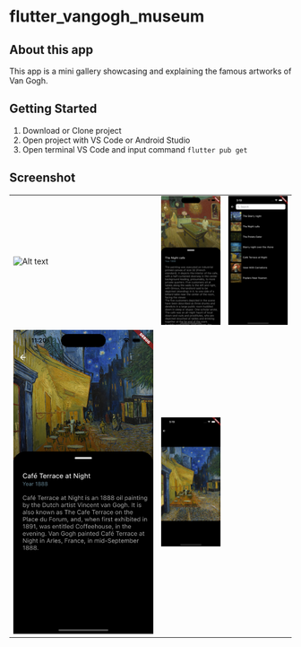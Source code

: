 # flutter_vangogh_museum

## About this app
This app is a mini gallery showcasing and explaining the famous artworks of Van Gogh.

## Getting Started

1. Download or Clone project 
2. Open project with VS Code or Android Studio
3. Open terminal VS Code and input command ```flutter pub get```

## Screenshot

<table>
    <tr>
    <td>
    <img
  src="/assets/previews/1.png"
  alt="Alt text"
  title="Main_page"
  style="display: inline-block; margin: 0 auto; width: 250px">
  </td>
    <td>
    <img
  src="/assets/previews/2.png"
  alt="Alt text"
  title="Detail_page"
  style="display: inline-block; margin: 0 auto; width: 250px">
    </td>
    <td>
    <img
  src="/assets/previews/4.png"
  alt="Alt text"
  title="Detail_page2"
  style="display: inline-block; margin: 0 auto; width: 250px">
    </td>
    </tr>
    <tr>
    <td>
    <img
  src="/assets/previews/3.png"
  alt="Alt text"
  title="Main_page"
  style="display: inline-block; margin: 0 auto; width: 250px">
  </td>
    <td>
    <img
  src="/assets/previews/5.png"
  alt="Alt text"
  title="Detail_page"
  style="display: inline-block; margin: 0 auto; width: 250px">
    </td>
    </tr>
</table>